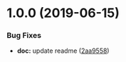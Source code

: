 # 1.0.0 (2019-06-15)


### Bug Fixes

* **doc:** update readme ([2aa9558](https://github.com/treeskar/rxjs-demo/commit/2aa9558))
